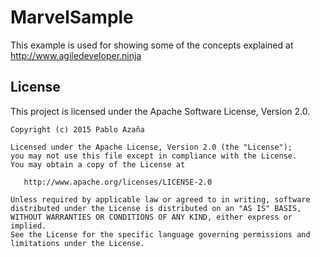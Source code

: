 # MarvelSample

This example is used for showing some of the concepts explained at http://www.agiledeveloper.ninja


License
-------
This project is licensed under the Apache Software License, Version 2.0.

    Copyright (c) 2015 Pablo Azaña

    Licensed under the Apache License, Version 2.0 (the "License");
    you may not use this file except in compliance with the License.
    You may obtain a copy of the License at

       http://www.apache.org/licenses/LICENSE-2.0

    Unless required by applicable law or agreed to in writing, software
    distributed under the License is distributed on an "AS IS" BASIS,
    WITHOUT WARRANTIES OR CONDITIONS OF ANY KIND, either express or implied.
    See the License for the specific language governing permissions and
    limitations under the License.
